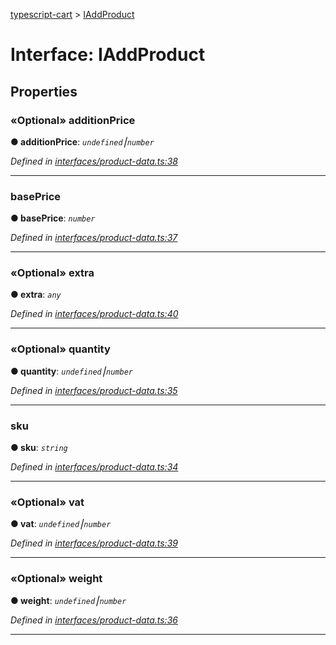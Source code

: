 [typescript-cart](../README.md) > [IAddProduct](../interfaces/iaddproduct.md)



# Interface: IAddProduct


## Properties
<a id="additionprice"></a>

### «Optional» additionPrice

**●  additionPrice**:  *`undefined`⎮`number`* 

*Defined in [interfaces/product-data.ts:38](https://github.com/FlareMind/typescript-cart/blob/0489372/src/interfaces/product-data.ts#L38)*





___

<a id="baseprice"></a>

###  basePrice

**●  basePrice**:  *`number`* 

*Defined in [interfaces/product-data.ts:37](https://github.com/FlareMind/typescript-cart/blob/0489372/src/interfaces/product-data.ts#L37)*





___

<a id="extra"></a>

### «Optional» extra

**●  extra**:  *`any`* 

*Defined in [interfaces/product-data.ts:40](https://github.com/FlareMind/typescript-cart/blob/0489372/src/interfaces/product-data.ts#L40)*





___

<a id="quantity"></a>

### «Optional» quantity

**●  quantity**:  *`undefined`⎮`number`* 

*Defined in [interfaces/product-data.ts:35](https://github.com/FlareMind/typescript-cart/blob/0489372/src/interfaces/product-data.ts#L35)*





___

<a id="sku"></a>

###  sku

**●  sku**:  *`string`* 

*Defined in [interfaces/product-data.ts:34](https://github.com/FlareMind/typescript-cart/blob/0489372/src/interfaces/product-data.ts#L34)*





___

<a id="vat"></a>

### «Optional» vat

**●  vat**:  *`undefined`⎮`number`* 

*Defined in [interfaces/product-data.ts:39](https://github.com/FlareMind/typescript-cart/blob/0489372/src/interfaces/product-data.ts#L39)*





___

<a id="weight"></a>

### «Optional» weight

**●  weight**:  *`undefined`⎮`number`* 

*Defined in [interfaces/product-data.ts:36](https://github.com/FlareMind/typescript-cart/blob/0489372/src/interfaces/product-data.ts#L36)*





___


